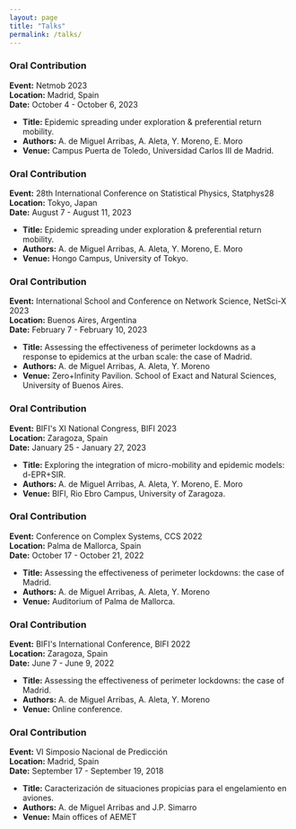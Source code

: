 ```yaml
---
layout: page
title: "Talks"
permalink: /talks/
---
```


### Oral Contribution
**Event:** Netmob 2023  
**Location:** Madrid, Spain  
**Date:** October 4 - October 6, 2023  
- **Title:** Epidemic spreading under exploration & preferential return mobility.
- **Authors:** A. de Miguel Arribas, A. Aleta, Y. Moreno, E. Moro
- **Venue:** Campus Puerta de Toledo, Universidad Carlos III de Madrid.

### Oral Contribution
**Event:** 28th International Conference on Statistical Physics, Statphys28  
**Location:** Tokyo, Japan  
**Date:** August 7 - August 11, 2023  
- **Title:** Epidemic spreading under exploration & preferential return mobility.
- **Authors:** A. de Miguel Arribas, A. Aleta, Y. Moreno, E. Moro
- **Venue:** Hongo Campus, University of Tokyo.

### Oral Contribution
**Event:** International School and Conference on Network Science, NetSci-X 2023  
**Location:** Buenos Aires, Argentina  
**Date:** February 7 - February 10, 2023  
- **Title:** Assessing the effectiveness of perimeter lockdowns as a response to epidemics at the urban scale: the case of Madrid.
- **Authors:** A. de Miguel Arribas, A. Aleta, Y. Moreno
- **Venue:** Zero+Infinity Pavilion. School of Exact and Natural Sciences, University of Buenos Aires.

### Oral Contribution
**Event:** BIFI's XI National Congress, BIFI 2023  
**Location:** Zaragoza, Spain  
**Date:** January 25 - January 27, 2023  
- **Title:** Exploring the integration of micro-mobility and epidemic models: d-EPR+SIR.
- **Authors:** A. de Miguel Arribas, A. Aleta, Y. Moreno, E. Moro
- **Venue:** BIFI, Rio Ebro Campus, University of Zaragoza.

### Oral Contribution
**Event:** Conference on Complex Systems, CCS 2022  
**Location:** Palma de Mallorca, Spain  
**Date:** October 17 - October 21, 2022  
- **Title:** Assessing the effectiveness of perimeter lockdowns: the case of Madrid.
- **Authors:** A. de Miguel Arribas, A. Aleta, Y. Moreno
- **Venue:** Auditorium of Palma de Mallorca.

### Oral Contribution
**Event:** BIFI's International Conference, BIFI 2022  
**Location:** Zaragoza, Spain  
**Date:** June 7 - June 9, 2022  
- **Title:** Assessing the effectiveness of perimeter lockdowns: the case of Madrid.
- **Authors:** A. de Miguel Arribas, A. Aleta, Y. Moreno
- **Venue:** Online conference.

### Oral Contribution
**Event:** VI Simposio Nacional de Predicción  
**Location:** Madrid, Spain  
**Date:** September 17 - September 19, 2018  
- **Title:** Caracterización de situaciones propicias para el engelamiento en aviones.
- **Authors:** A. de Miguel Arribas and J.P. Simarro
- **Venue:** Main offices of AEMET

